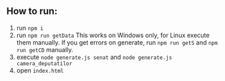 ## How to run:
1. run `npm i`
2. run `npm run getData` 
    This works on Windows only, for Linux execute them manually.
    If you get errors on generate, run `npm run getS` and `npm run getCD` manually.
3. execute `node generate.js senat` and `node generate.js camera_deputatilor`
4. open `index.html`
